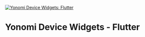 [![Yonomi Device Widgets: Flutter][device-widgets-shield]][yonomi]

# Yonomi Device Widgets - Flutter

[device-widgets-shield]: https://img.shields.io/badge/Yonomi-Device_Widgets:_Flutter-lightgrey.svg?colorA=ffd500&colorB=5c5c5c
[yonomi]: https://www.yonomi.co/
